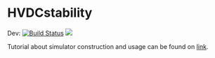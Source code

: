 # HVDCstability

Dev:
[![Build Status](https://travis-ci.com/Electa-Git/HVDCstability.jl.svg?token=wBsNbd12XnPoP4bx78Cy&branch=master)](https://travis-ci.com/Electa-Git/HVDCstability.jl)
[![](https://img.shields.io/badge/docs-latest-blue.svg)](https://electa-git.github.io/HVDCstability.jl/latest/)

Tutorial about simulator construction and usage can be found on [link](https://github.com/Electa-Git/HVDCstability.jl/blob/master/HVDCstability.pdf).
